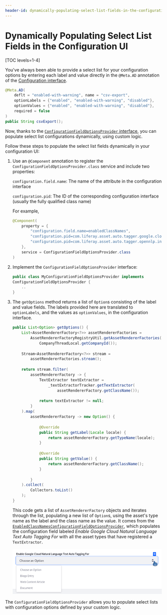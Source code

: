 ```yaml
---
header-id: dynamically-populating-select-list-fields-in-the-configuration-ui
---
```


# Dynamically Populating Select List Fields in the Configuration UI

[TOC levels=1-4]

You've always been able to provide a select list for your configuration options
by entering each label and value directly in the `@Meta.AD` annotation of the
[Configuration interface](/docs/7-2/frameworks/-/knowledge_base/f/creating-a-configuration-interface).

```java
@Meta.AD(
    deflt = "enabled-with-warning", name = "csv-export",
    optionLabels = {"enabled", "enabled-with-warning", "disabled"},
    optionValues = {"enabled", "enabled-with-warning", "disabled"},
    required = false
)
public String csvExport();
```

Now, thanks to the [`ConfigurationFieldOptionsProvider`
interface](@app-ref@/configuration-admin/latest/javadocs/com/liferay/configuration/admin/definition/ConfigurationFieldOptionsProvider.html),
you can populate select list configurations dynamically, using custom logic. 

Follow these steps to populate the select list fields dynamically in your 
configuration UI:

1.  Use an `@Component` annotation to register the
    `ConfigurationFieldOptionsProvider.class` service and include two
    properties:

    `configuration.field.name`: The name of the attribute in the configuration 
    interface

    `configuration.pid`: The ID of the corresponding configuration interface 
    (usually the fully qualified class name)

    For example,

    ```java
    @Component(
    	property = {
    		"configuration.field.name=enabledClassNames",
    		"configuration.pid=com.liferay.asset.auto.tagger.google.cloud.natural.language.internal.configuration.GCloudNaturalLanguageAssetAutoTaggerCompanyConfiguration",
    		"configuration.pid=com.liferay.asset.auto.tagger.opennlp.internal.configuration.OpenNLPDocumentAssetAutoTaggerCompanyConfiguration"
    	},
    	service = ConfigurationFieldOptionsProvider.class
    )
    ```

2.  Implement the `ConfigurationFieldOptionsProvider` interface:

    ```java    
    public class MyConfigurationFieldOptionsProvider implements 
    ConfigurationFieldOptionsProvider {
        ..
    }
    ```

3.  The `getOptions` method returns a list of `Option`s consisting of the
    label and value fields. The labels provided here are translated to
    `optionLabels`, and the values as `optionValues`, in the configuration
    interface. 

    ```java    
    public List<Option> getOptions() {
    	List<AssetRendererFactory<?>> assetRendererFactories =
    		AssetRendererFactoryRegistryUtil.getAssetRendererFactories(
    			CompanyThreadLocal.getCompanyId());

    	Stream<AssetRendererFactory<?>> stream =
    		assetRendererFactories.stream();

    	return stream.filter(
    		assetRendererFactory -> {
    			TextExtractor textExtractor =
    				_textExtractorTracker.getTextExtractor(
    					assetRendererFactory.getClassName());

    			return textExtractor != null;
    		}
    	).map(
    		assetRendererFactory -> new Option() {

    			@Override
    			public String getLabel(Locale locale) {
    				return assetRendererFactory.getTypeName(locale);
    			}

    			@Override
    			public String getValue() {
    				return assetRendererFactory.getClassName();
    			}

    		}
    	).collect(
    		Collectors.toList()
    	);
    }
    ```

    This code gets a list of `AssetRendererFactory` objects and iterates through
    the list, populating a new list of `Option`s, using the asset's type name as
    the label and the class name as the value. It comes from the
    [`EnabledClassNamesConfigurationFieldOptionsProvider`](https://github.com/liferay/liferay-portal/blob/7.2.x/modules/apps/asset/asset-auto-tagger-service/src/main/java/com/liferay/asset/auto/tagger/internal/configuration/admin/definition/EnabledClassNamesConfigurationFieldOptionsProvider.java),
    which populates the configuration field labeled _Enable Google Cloud Natural
    Language Text Auto Tagging For_ with all the asset types that have
    registered a `TextExtractor`.

    ![Figure 1: The select list in the Google Cloud Natural Language Text Auto Tagging entry is populated programmatically, using the `ConfigurationFieldOptionsProvider`.](../../images/configuration-field-options-provider.png)

The `ConfigurationFieldOptionsProvider` allows you to populate select lists with
configuration options defined by your custom logic.
